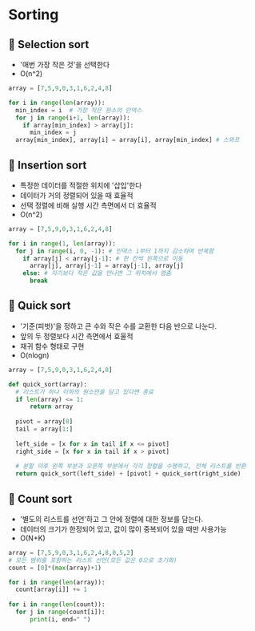 # Sorting

## 📌 Selection sort
* '매번 가장 작은 것'을 선택한다<br>
* O(n^2)
```py
array = [7,5,9,0,3,1,6,2,4,8]

for i in range(len(array)):
  min_index = i  # 가장 작은 원소의 인덱스 
  for j in range(i+1, len(array)):
    if array[min_index] > array[j]:
      min_index = j
  array[min_index], array[i] = array[i], array[min_index] # 스와프
```

## 📌 Insertion sort
* 특정한 데이터를 적절한 위치에 '삽입'한다<br>
* 데이터가 거의 정렬되어 있을 때 효율적<br>
* 선택 정렬에 비해 실행 시간 측면에서 더 효율적<br>
* O(n^2)
```py
array = [7,5,9,0,3,1,6,2,4,8]

for i in range(1, len(array)):
  for j in range(i, 0, -1): # 인덱스 i부터 1까지 감소하며 반복함
    if array[j] < array[j-1]: # 한 칸씩 왼쪽으로 이동
      array[j], array[j-1] = array[j-1], array[j]
    else: # 자기보다 작은 값을 만나면 그 위치에서 멈춤
      break
```

## 📌 Quick sort
* '기준(피벗)'을 정하고 큰 수와 작은 수를 교환한 다음 반으로 나눈다.<br>
* 앞의 두 정렬보다 시간 측면에서 효울적<br>
* 재귀 함수 형태로 구현<br>
* O(nlogn)
```py
array = [7,5,9,0,3,1,6,2,4,8]

def quick_sort(array):
  # 리스트가 하나 이하의 원소만을 담고 있다면 종료
  if len(array) <= 1:
      return array
  
  pivot = array[0]
  tail = array[1:]
  
  left_side = [x for x in tail if x <= pivot]
  right_side = [x for x in tail if x > pivot]
  
  # 분할 이후 왼쪽 부분과 오른쪽 부분에서 각각 정렬을 수행하고, 전체 리스트를 반환
  return quick_sort(left_side) + [pivot] + quick_sort(right_side)
```

## 📌 Count sort
* '별도의 리스트를 선언'하고 그 안에 정렬에 대한 정보를 담는다.<br>
* 데이터의 크기가 한정되어 있고, 값이 많이 중복되어 있을 때만 사용가능<br>
* O(N+K)

```py
array = [7,5,9,0,3,1,6,2,4,8,0,5,2]
# 모든 범위를 포함하는 리스트 선언(모든 값은 0으로 초기화)
count = [0]*(max(array)+1)

for i in range(len(array)):
  count[array[i]] += 1
  
for i in range(len(count)):
  for j in range(count[i]):
      print(i, end=" ")
```
